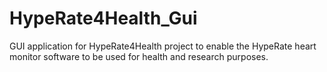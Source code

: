 # HypeRate4Health_Gui
GUI application for HypeRate4Health project to enable the HypeRate heart monitor software to be used for health and research purposes.
